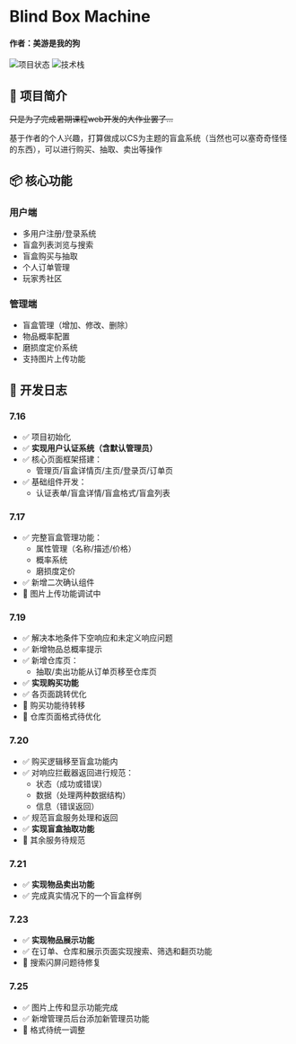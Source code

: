# Blind Box Machine

#### 作者：美游是我的狗
![项目状态](https://img.shields.io/badge/状态-开发中-orange) 
![技术栈](https://img.shields.io/badge/技术栈-Vite%2BReact%2BNode.js%2BExpress-blue)

## 🎯 项目简介

~~只是为了完成暑期课程web开发的大作业罢了...~~

基于作者的个人兴趣，打算做成以CS为主题的盲盒系统（当然也可以塞奇奇怪怪的东西），可以进行购买、抽取、卖出等操作

## 📦 核心功能

### 用户端
- 多用户注册/登录系统
- 盲盒列表浏览与搜索
- 盲盒购买与抽取
- 个人订单管理
- 玩家秀社区

### 管理端
- 盲盒管理（增加、修改、删除）
- 物品概率配置
- 磨损度定价系统
- 支持图片上传功能

## 📅 开发日志

### 7.16

- ✅ 项目初始化
- ✅ **实现用户认证系统（含默认管理员）**
- ✅ 核心页面框架搭建：
  - 管理页/盲盒详情页/主页/登录页/订单页
- ✅ 基础组件开发：
  - 认证表单/盲盒详情/盲盒格式/盲盒列表

### 7.17

- ✅ 完整盲盒管理功能：
  - 属性管理（名称/描述/价格）
  - 概率系统
  - 磨损度定价
- ✅ 新增二次确认组件
- 🔧 图片上传功能调试中

### 7.19

- ✅ 解决本地条件下空响应和未定义响应问题
- ✅ 新增物品总概率提示
- ✅ 新增仓库页：
  - 抽取/卖出功能从订单页移至仓库页
- ✅ **实现购买功能**
- ✅ 各页面跳转优化
- 🔧 购买功能待转移
- 🔧 仓库页面格式待优化

### 7.20

- ✅ 购买逻辑移至盲盒功能内
- ✅ 对响应拦截器返回进行规范：
  - 状态（成功或错误）
  - 数据（处理两种数据结构）
  - 信息（错误返回）
- ✅ 规范盲盒服务处理和返回
- ✅ **实现盲盒抽取功能**
- 🔧 其余服务待规范

### 7.21
- ✅ **实现物品卖出功能**
- ✅ 完成真实情况下的一个盲盒样例

### 7.23
- ✅ **实现物品展示功能**
- ✅ 在订单、仓库和展示页面实现搜索、筛选和翻页功能
- 🔧 搜索闪屏问题待修复

### 7.25
- ✅ 图片上传和显示功能完成
- ✅ 新增管理员后台添加新管理员功能
- 🔧 格式待统一调整